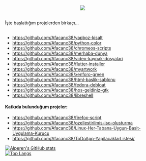 <h6 align="center">
  <img src="https://user-images.githubusercontent.com/66299502/120064858-0a37c380-c077-11eb-80fb-6d04107deacd.png"/><br>
</h6>
İşte başlattığım projelerden birkaçı...<br><br>

* https://github.com/Afacanc38/yapboz-kisalt
* https://github.com/Afacanc38/python-color
* https://github.com/Afacanc38/chromeos-scripts
* https://github.com/Afacanc38/merhaba-dunya
* https://github.com/Afacanc38/video-kaynak-dosyalari
* https://github.com/Afacanc38/flutter-installer
* https://github.com/Afacanc38/myartwork
* https://github.com/Afacanc38/xenforo-green
* https://github.com/Afacanc38/html-baslik-sablonu
* https://github.com/Afacanc38/fedora-debloat
* https://github.com/Afacanc38/hos-geldiniz-gtk
* https://github.com/Afacanc38/libreshell

#### Katkıda bulunduğum projeler:
* https://github.com/Afacanc38/firefox-script
* https://github.com/Afacanc38/ozellestirilmis-iso-olusturma
* https://github.com/Afacanc38/Linux-Her-Tabana-Uygun-Basit-Uygulama-Kurucu
* https://github.com/Afacanc38/ToDoApp-YapilacaklarListesi/

[![Alperen's GitHub stats](https://github-readme-stats.vercel.app/api?username=Afacanc38&count_private=true&show_icons=true&theme=dark&custom_title=İstatislikler)](https://github.com/Afacanc38/Afacanc38)<br>
[![Top Langs](https://github-readme-stats.vercel.app/api/top-langs/?username=Afacanc38&layout=compact&custom_title=Diller&theme=dark)](https://github.com/Afacanc38/Afacanc38)

